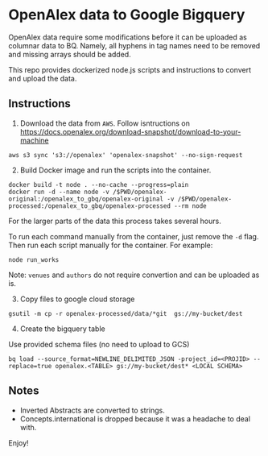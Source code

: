 # OpenAlex data to Google Bigquery

OpenAlex data require some modifications before it can be uploaded as columnar data to BQ. Namely, all hyphens in tag names need to be removed and missing arrays should be added. 

This repo provides dockerized node.js scripts and instructions to convert and upload the data.

## Instructions

1. Download the data from `AWS`. Follow isntructions on https://docs.openalex.org/download-snapshot/download-to-your-machine

```
aws s3 sync 's3://openalex' 'openalex-snapshot' --no-sign-request
```

2. Build Docker image and run the scripts into the container.

```
docker build -t node . --no-cache --progress=plain
docker run -d --name node -v /$PWD/openalex-original:/openalex_to_gbq/openalex-original -v /$PWD/openalex-processed:/openalex_to_gbq/openalex-processed --rm node
```

For the larger parts of the data this process takes several hours.

To run each command manually from the container, just remove the `-d` flag. Then run each script manually for the container. For example:

```
node run_works
```

Note: `venues` and `authors` do not require convertion and can be uploaded as is. 


3. Copy files to google cloud storage

```
gsutil -m cp -r openalex-processed/data/*git  gs://my-bucket/dest
```

4. Create the bigquery table

Use provided schema files (no need to upload to GCS)

```
bq load --source_format=NEWLINE_DELIMITED_JSON -project_id=<PROJID> --replace=true openalex.<TABLE> gs://my-bucket/dest* <LOCAL SCHEMA>
```

## Notes
- Inverted Abstracts are converted to strings.
- Concepts.international is dropped because it was a headache to deal with.


Enjoy!
